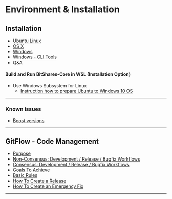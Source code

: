 # Environment & Installation

## Installation 

- [Ubuntu Linux](/developers/installation/build_ubuntu.md#building-on-ubuntu)
- [OS X](/developers/installation/build_osx.md#building-on-os-x)
- [Windows](/developers/installation/build_windows.md#building-on-windows)
- [Windows - CLI Tools](/developers/installation/windows_cli_tool.md#cli-wallet-on-windows-x64)
- Q&A

#### Build and Run BitShares-Core in WSL (Installation Option)
- Use Windows Subsystem for Linux
  - [Instruction how to prepare Ubuntu to Windows 10 OS](/developers/installation/wsl.md#windows-subsystem-for-linux-wsl) 

***

### Known issues

- [Boost versions](/developers/installation/boost_versions.md#boost-version)

***

## GitFlow - Code Management

- [Purpose](/developers/installation/bitshares_core_gitflow.md)
- [Non-Consensus: Development / Release / Bugfix Workflows](/developers/installation/bitshares_core_gitflow.md#non-consensus-development--release--bugfix-workflows)
- [Consensus: Development / Release / Bugfix Workflows](/developers/installation/bitshares_core_gitflow.md#consensus-development--release--bugfix-workflows)
- [Goals To Achieve](/developers/installation/bitshares_core_gitflow.md#goals-to-achieve)
- [Basic Rules](/developers/installation/bitshares_core_gitflow.md#basic-rules)
- [How To Create a Release](/developers/installation/bitshares_core_gitflow.md#how-to-create-a-release)
- [How To Create an Emergency Fix](/developers/installation/bitshares_core_gitflow.md#how-to-create-an-emergency-fix)


***

